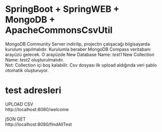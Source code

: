 # SpringBoot + SpringWEB + MongoDB + ApacheCommonsCsvUtil

MongoDB Community Server indirilip, projectin çalışacağı bilgisayarda kurulum yapılmalıdır. Kurulumla beraber MongoDB Compass veritabanı arayüzü gelecek.
O arayüzde New Database Name: <i>test1</i> New Collection Name:  <i>test2</i> oluşturulmalıdır.</br>
Not: Collection içi boş kalabilir. Csv dosyası ilk upload aldığında veri şablo otomatik oluşturuyor.</br>

# test adresleri
UPLOAD CSV</br>
http://localhost:8080/welcome</br>

jSON GET </br>
http://localhost:8080/findAllTest</br>
